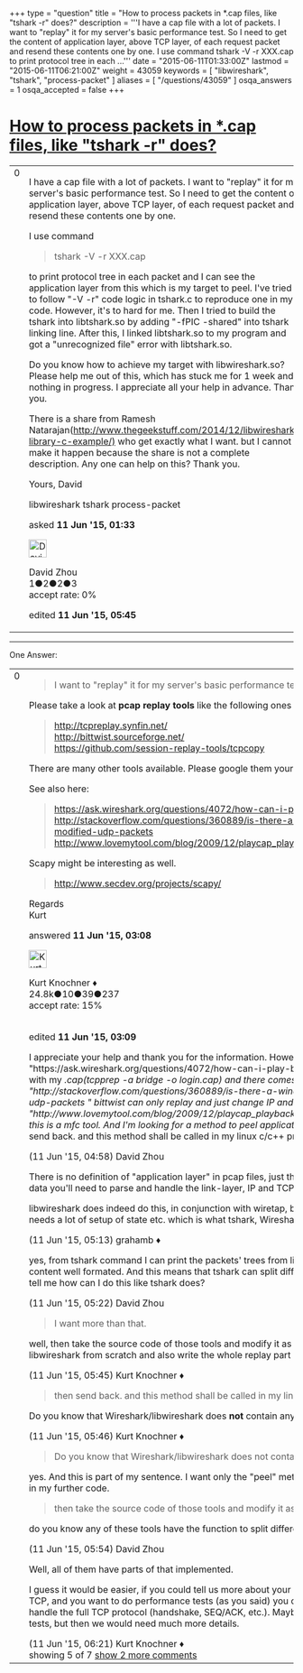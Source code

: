 +++
type = "question"
title = "How to process packets in *.cap files, like &quot;tshark -r&quot; does?"
description = '''I have a cap file with a lot of packets. I want to &quot;replay&quot; it for my server&#x27;s basic performance test. So I need to get the content of application layer, above TCP layer, of each request packet and resend these contents one by one. I use command  tshark -V -r XXX.cap  to print protocol tree in each ...'''
date = "2015-06-11T01:33:00Z"
lastmod = "2015-06-11T06:21:00Z"
weight = 43059
keywords = [ "libwireshark", "tshark", "process-packet" ]
aliases = [ "/questions/43059" ]
osqa_answers = 1
osqa_accepted = false
+++

<div class="headNormal">

# [How to process packets in \*.cap files, like "tshark -r" does?](/questions/43059/how-to-process-packets-in-cap-files-like-tshark-r-does)

</div>

<div id="main-body">

<div id="askform">

<table id="question-table" style="width:100%;"><colgroup><col style="width: 50%" /><col style="width: 50%" /></colgroup><tbody><tr class="odd"><td style="width: 30px; vertical-align: top"><div class="vote-buttons"><span id="post-43059-upvote" class="ajax-command post-vote up" rel="nofollow" title="I like this post (click again to cancel)"> </span><div id="post-43059-score" class="post-score" title="current number of votes">0</div><span id="post-43059-downvote" class="ajax-command post-vote down" rel="nofollow" title="I dont like this post (click again to cancel)"> </span> <span id="favorite-mark" class="ajax-command favorite-mark" rel="nofollow" title="mark/unmark this question as favorite (click again to cancel)"> </span><div id="favorite-count" class="favorite-count"></div></div></td><td><div id="item-right"><div class="question-body"><p>I have a cap file with a lot of packets. I want to "replay" it for my server's basic performance test. So I need to get the content of application layer, above TCP layer, of each request packet and resend these contents one by one.</p><p>I use command</p><blockquote><p>tshark -V -r XXX.cap</p></blockquote><p>to print protocol tree in each packet and I can see the application layer from this which is my target to peel. I've tried to follow "-V -r" code logic in tshark.c to reproduce one in my code. However, it's to hard for me. Then I tried to build the tshark into libtshark.so by adding "-fPIC -shared" into tshark linking line. After this, I linked libtshark.so to my program and got a "unrecognized file" error with libtshark.so.</p><p>Do you know how to achieve my target with libwireshark.so? Please help me out of this, which has stuck me for 1 week and nothing in progress. I appreciate all your help in advance. Thank you.</p><p>There is a share from Ramesh Natarajan(<a href="http://www.thegeekstuff.com/2014/12/libwireshark-library-c-example/)">http://www.thegeekstuff.com/2014/12/libwireshark-library-c-example/)</a> who get exactly what I want. but I cannot make it happen because the share is not a complete description. Any one can help on this? Thank you.</p><p>Yours, David</p></div><div id="question-tags" class="tags-container tags"><span class="post-tag tag-link-libwireshark" rel="tag" title="see questions tagged &#39;libwireshark&#39;">libwireshark</span> <span class="post-tag tag-link-tshark" rel="tag" title="see questions tagged &#39;tshark&#39;">tshark</span> <span class="post-tag tag-link-process-packet" rel="tag" title="see questions tagged &#39;process-packet&#39;">process-packet</span></div><div id="question-controls" class="post-controls"></div><div class="post-update-info-container"><div class="post-update-info post-update-info-user"><p>asked <strong>11 Jun '15, 01:33</strong></p><img src="https://secure.gravatar.com/avatar/b42192f79bcad791f5c1e4593116f934?s=32&amp;d=identicon&amp;r=g" class="gravatar" width="32" height="32" alt="David%20Zhou&#39;s gravatar image" /><p><span>David Zhou</span><br />
<span class="score" title="1 reputation points">1</span><span title="2 badges"><span class="badge1">●</span><span class="badgecount">2</span></span><span title="2 badges"><span class="silver">●</span><span class="badgecount">2</span></span><span title="3 badges"><span class="bronze">●</span><span class="badgecount">3</span></span><br />
<span class="accept_rate" title="Rate of the user&#39;s accepted answers">accept rate:</span> <span title="David Zhou has no accepted answers">0%</span></p></div><div class="post-update-info post-update-info-edited"><p><span> edited <strong>11 Jun '15, 05:45</strong> </span></p></div></div><div id="comments-container-43059" class="comments-container"></div><div id="comment-tools-43059" class="comment-tools"></div><div class="clear"></div><div id="comment-43059-form-container" class="comment-form-container"></div><div class="clear"></div></div></td></tr></tbody></table>

------------------------------------------------------------------------

<div class="tabBar">

<span id="sort-top"></span>

<div class="headQuestions">

One Answer:

</div>

</div>

<span id="43065"></span>

<div id="answer-container-43065" class="answer">

<table style="width:100%;"><colgroup><col style="width: 50%" /><col style="width: 50%" /></colgroup><tbody><tr class="odd"><td style="width: 30px; vertical-align: top"><div class="vote-buttons"><span id="post-43065-upvote" class="ajax-command post-vote up" rel="nofollow" title="I like this post (click again to cancel)"> </span><div id="post-43065-score" class="post-score" title="current number of votes">0</div><span id="post-43065-downvote" class="ajax-command post-vote down" rel="nofollow" title="I dont like this post (click again to cancel)"> </span></div></td><td><div class="item-right"><div class="answer-body"><blockquote><p>I want to "replay" it for my server's basic performance test.</p></blockquote><p>Please take a look at <strong>pcap replay tools</strong> like the following ones</p><blockquote><p><a href="http://tcpreplay.synfin.net/">http://tcpreplay.synfin.net/</a><br />
<a href="http://bittwist.sourceforge.net/">http://bittwist.sourceforge.net/</a><br />
<a href="https://github.com/session-replay-tools/tcpcopy">https://github.com/session-replay-tools/tcpcopy</a><br />
</p></blockquote><p>There are many other tools available. Please google them yourself.<br />
</p><p>See also here:</p><blockquote><p><a href="https://ask.wireshark.org/questions/4072/how-can-i-play-back-captured-data">https://ask.wireshark.org/questions/4072/how-can-i-play-back-captured-data</a><br />
<a href="http://stackoverflow.com/questions/360889/is-there-a-windows-tool-for-capture-and-playback-of-modified-udp-packets">http://stackoverflow.com/questions/360889/is-there-a-windows-tool-for-capture-and-playback-of-modified-udp-packets</a><br />
<a href="http://www.lovemytool.com/blog/2009/12/playcap_playback_for_wireshark_capture_files_by_joke_snelders.html">http://www.lovemytool.com/blog/2009/12/playcap_playback_for_wireshark_capture_files_by_joke_snelders.html</a></p></blockquote><p>Scapy might be interesting as well.</p><blockquote><p><a href="http://www.secdev.org/projects/scapy/">http://www.secdev.org/projects/scapy/</a></p></blockquote><p>Regards<br />
Kurt</p></div><div class="answer-controls post-controls"></div><div class="post-update-info-container"><div class="post-update-info post-update-info-user"><p>answered <strong>11 Jun '15, 03:08</strong></p><img src="https://secure.gravatar.com/avatar/23b7bf5b13bc2c98b2e8aa9869ca5d75?s=32&amp;d=identicon&amp;r=g" class="gravatar" width="32" height="32" alt="Kurt%20Knochner&#39;s gravatar image" /><p><span>Kurt Knochner ♦</span><br />
<span class="score" title="24767 reputation points"><span>24.8k</span></span><span title="10 badges"><span class="badge1">●</span><span class="badgecount">10</span></span><span title="39 badges"><span class="silver">●</span><span class="badgecount">39</span></span><span title="237 badges"><span class="bronze">●</span><span class="badgecount">237</span></span><br />
<span class="accept_rate" title="Rate of the user&#39;s accepted answers">accept rate:</span> <span title="Kurt Knochner has 344 accepted answers">15%</span> </br></br></p></div><div class="post-update-info post-update-info-edited"><p><span> edited <strong>11 Jun '15, 03:09</strong> </span></p></div></div><div id="comments-container-43065" class="comments-container"><span id="43074"></span><div id="comment-43074" class="comment"><div id="post-43074-score" class="comment-score"></div><div class="comment-text"><p>I appreciate your help and thank you for the information. However, the problem is still there. You see: "https://ask.wireshark.org/questions/4072/how-can-i-play-back-captured-data" I've installed tcpreplay and tryied with my <em>.cap(tcpprep -a bridge -o login.cap) and there comes a "Segmentation fault(core dumped)". "http://stackoverflow.com/questions/360889/is-there-a-windows-tool-for-capture-and-playback-of-modified-udp-packets " bittwist can only replay and just change IP and port. I want more than that. "http://www.lovemytool.com/blog/2009/12/playcap_playback_for_wireshark_capture_files_by_joke_snelders.html" this is a mfc tool. And I'm looking for a method to peel application layer from</em> .cap packets and do some stuffs, then send back. and this method shall be called in my linux c/c++ program.</p></div><div id="comment-43074-info" class="comment-info"><span class="comment-age">(11 Jun '15, 04:58)</span> <span class="comment-user userinfo">David Zhou</span></div></div><span id="43075"></span><div id="comment-43075" class="comment"><div id="post-43075-score" class="comment-score"></div><div class="comment-text"><p>There is no definition of "application layer" in pcap files, just the link layer type then the binary data. To get the tcp data you'll need to parse and handle the link-layer, IP and TCP frames to locate the data.</p><p>libwireshark does indeed do this, in conjunction with wiretap, but it isn't built as a general purpose shared library, i.e. it needs a lot of setup of state etc. which is what tshark, Wireshark etc. provide.</p></div><div id="comment-43075-info" class="comment-info"><span class="comment-age">(11 Jun '15, 05:13)</span> <span class="comment-user userinfo">grahamb ♦</span></div></div><span id="43077"></span><div id="comment-43077" class="comment"><div id="post-43077-score" class="comment-score"></div><div class="comment-text"><p>yes, from tshark command I can print the packets' trees from link layer to the TCP layer and above ,all of the packets' content well formated. And this means that tshark can split different layer's content, which is what I want. Can anybody tell me how can I do this like tshark does?</p></div><div id="comment-43077-info" class="comment-info"><span class="comment-age">(11 Jun '15, 05:22)</span> <span class="comment-user userinfo">David Zhou</span></div></div><span id="43078"></span><div id="comment-43078" class="comment"><div id="post-43078-score" class="comment-score"></div><div class="comment-text"><blockquote><p>I want more than that.</p></blockquote><p>well, then take the source code of those tools and modify it as you need it. That would be <strong>WAY easier</strong> than to use libwireshark from scratch and also write the whole replay part (which is not easy) yourself!</p></div><div id="comment-43078-info" class="comment-info"><span class="comment-age">(11 Jun '15, 05:45)</span> <span class="comment-user userinfo">Kurt Knochner ♦</span></div></div><span id="43079"></span><div id="comment-43079" class="comment"><div id="post-43079-score" class="comment-score"></div><div class="comment-text"><blockquote><p>then send back. and this method shall be called in my linux c/c++ program.</p></blockquote><p>Do you know that Wireshark/libwireshark does <strong>not</strong> contain any code to <strong>send</strong> packets?</p></div><div id="comment-43079-info" class="comment-info"><span class="comment-age">(11 Jun '15, 05:46)</span> <span class="comment-user userinfo">Kurt Knochner ♦</span></div></div><span id="43080"></span><div id="comment-43080" class="comment not_top_scorer"><div id="post-43080-score" class="comment-score"></div><div class="comment-text"><blockquote><p>Do you know that Wireshark/libwireshark does not contain any code to send packets?</p></blockquote><p>yes. And this is part of my sentence. I want only the "peel" method. The other things, including sending, shall be done in my further code.</p><blockquote><p>then take the source code of those tools and modify it as you need it.</p></blockquote><p>do you know any of these tools have the function to split different layers of a packet? If so, I could modify it.</p></div><div id="comment-43080-info" class="comment-info"><span class="comment-age">(11 Jun '15, 05:54)</span> <span class="comment-user userinfo">David Zhou</span></div></div><span id="43081"></span><div id="comment-43081" class="comment not_top_scorer"><div id="post-43081-score" class="comment-score"></div><div class="comment-text"><p>Well, all of them have parts of that implemented.</p><p>I guess it would be easier, if you could tell us more about your application and what exactly you want to replay. If it's TCP, and you want to do performance tests (as you said) you can't just replay the rcorded payload, as you will have to handle the full TCP protocol (handshake, SEQ/ACK, etc.). Maybe there is a much simpler way to do a performance tests, but then we would need much more details.</p></div><div id="comment-43081-info" class="comment-info"><span class="comment-age">(11 Jun '15, 06:21)</span> <span class="comment-user userinfo">Kurt Knochner ♦</span></div></div></div><div id="comment-tools-43065" class="comment-tools"><span class="comments-showing"> showing 5 of 7 </span> <a href="#" class="show-all-comments-link">show 2 more comments</a></div><div class="clear"></div><div id="comment-43065-form-container" class="comment-form-container"></div><div class="clear"></div></div></td></tr></tbody></table>

</div>

<div class="paginator-container-left">

</div>

</div>

</div>

